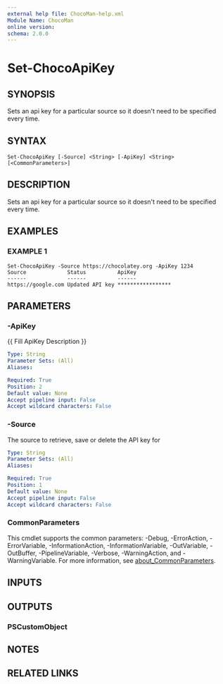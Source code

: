 ```yaml
---
external help file: ChocoMan-help.xml
Module Name: ChocoMan
online version:
schema: 2.0.0
---
```


# Set-ChocoApiKey

## SYNOPSIS
Sets an api key for a particular source so it doesn't need to be specified every time.

## SYNTAX

```
Set-ChocoApiKey [-Source] <String> [-ApiKey] <String> [<CommonParameters>]
```

## DESCRIPTION
Sets an api key for a particular source so it doesn't need to be specified every time.

## EXAMPLES

### EXAMPLE 1
```
Set-ChocoApiKey -Source https://chocolatey.org -ApiKey 1234
Source             Status          ApiKey
------             ------          ------
https://google.com Updated API key *****************
```

## PARAMETERS

### -ApiKey
{{ Fill ApiKey Description }}

```yaml
Type: String
Parameter Sets: (All)
Aliases:

Required: True
Position: 2
Default value: None
Accept pipeline input: False
Accept wildcard characters: False
```

### -Source
The source to retrieve, save or delete the API key for

```yaml
Type: String
Parameter Sets: (All)
Aliases:

Required: True
Position: 1
Default value: None
Accept pipeline input: False
Accept wildcard characters: False
```

### CommonParameters
This cmdlet supports the common parameters: -Debug, -ErrorAction, -ErrorVariable, -InformationAction, -InformationVariable, -OutVariable, -OutBuffer, -PipelineVariable, -Verbose, -WarningAction, and -WarningVariable. For more information, see [about_CommonParameters](http://go.microsoft.com/fwlink/?LinkID=113216).

## INPUTS

## OUTPUTS

### PSCustomObject
## NOTES

## RELATED LINKS
